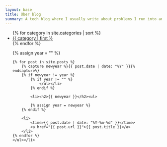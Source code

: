 ```yaml
---
layout: base
title: Über blog
summary: A tech blog where I usually write about problems I run into and solutions I stumble over.
---
```

<ul class="tags">
    {% for category in site.categories | sort %}
        <li style="font-size:{{ category | last | size | times: 100 | divided_by: site.categories.size | plus: 80 }}%">
            <a class="tag" href="/{{ category | first | slugize }}/">
                {{ category | first }}
            </a>
        </li>
    {% endfor %}
</ul>

<ul class="posts">
    {% assign year = "" %}

    {% for post in site.posts %}
        {% capture newyear %}{{ post.date | date: "%Y" }}{% endcapture%}
        {% if newyear != year %}
            {% if year != "" %}
                </ul></li>
            {% endif %}

            <li><h2>{{ newyear }}</h2><ul>

            {% assign year = newyear %}
        {% endif %}

        <li>
            <time>{{ post.date | date: "%Y-%m-%d" }}</time>
            <a href="{{ post.url }}">{{ post.title }}</a>
        </li>
    {% endfor %}
    </ul></li>
</ul>
